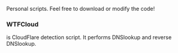 Personal scripts. Feel free to download or modify the code!<br />
<p><h3>WTFCloud</h3></p> is CloudFlare detection script. It performs DNSlookup and reverse DNSlookup. 
